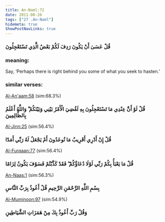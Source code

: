 ```yaml
---
title: An-Naml:72
date: 2011-06-26
tags: ["27 .An-Naml"]
hidemeta: true 
ShowPostNavLinks: true 
---
```

### قُلْ عَسَىٰ أَنْ يَكُونَ رَدِفَ لَكُمْ بَعْضُ الَّذِي تَسْتَعْجِلُونَ
### meaning: 
Say, ‘Perhaps there is right behind you some of what you seek to hasten.’
### similar verses: 

[Al-An'aam:58](/6/58) (sim:68.3%)

### قُلْ لَوْ أَنَّ عِنْدِي مَا تَسْتَعْجِلُونَ بِهِ لَقُضِيَ الْأَمْرُ بَيْنِي وَبَيْنَكُمْ ۗ وَاللَّهُ أَعْلَمُ بِالظَّالِمِينَ

[Al-Jinn:25](/72/25) (sim:56.4%)

### قُلْ إِنْ أَدْرِي أَقَرِيبٌ مَا تُوعَدُونَ أَمْ يَجْعَلُ لَهُ رَبِّي أَمَدًا

[Al-Furqaan:77](/25/77) (sim:56.4%)

### قُلْ مَا يَعْبَأُ بِكُمْ رَبِّي لَوْلَا دُعَاؤُكُمْ ۖ فَقَدْ كَذَّبْتُمْ فَسَوْفَ يَكُونُ لِزَامًا

[An-Naas:1](/114/1) (sim:56.3%)

### بِسْمِ اللَّهِ الرَّحْمَٰنِ الرَّحِيمِ قُلْ أَعُوذُ بِرَبِّ النَّاسِ

[Al-Muminoon:97](/23/97) (sim:54.9%)

### وَقُلْ رَبِّ أَعُوذُ بِكَ مِنْ هَمَزَاتِ الشَّيَاطِينِ
